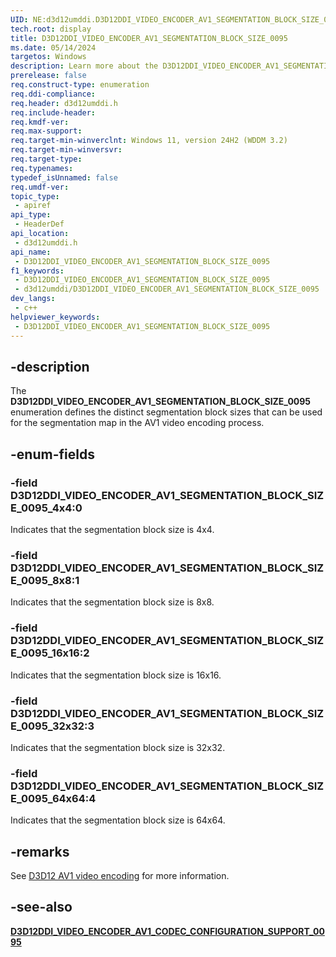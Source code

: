 ```yaml
---
UID: NE:d3d12umddi.D3D12DDI_VIDEO_ENCODER_AV1_SEGMENTATION_BLOCK_SIZE_0095
tech.root: display
title: D3D12DDI_VIDEO_ENCODER_AV1_SEGMENTATION_BLOCK_SIZE_0095
ms.date: 05/14/2024
targetos: Windows
description: Learn more about the D3D12DDI_VIDEO_ENCODER_AV1_SEGMENTATION_BLOCK_SIZE_0095 enumeration.
prerelease: false
req.construct-type: enumeration
req.ddi-compliance: 
req.header: d3d12umddi.h
req.include-header: 
req.kmdf-ver: 
req.max-support: 
req.target-min-winverclnt: Windows 11, version 24H2 (WDDM 3.2)
req.target-min-winversvr: 
req.target-type: 
req.typenames: 
typedef_isUnnamed: false
req.umdf-ver: 
topic_type:
 - apiref
api_type:
 - HeaderDef
api_location:
 - d3d12umddi.h
api_name:
 - D3D12DDI_VIDEO_ENCODER_AV1_SEGMENTATION_BLOCK_SIZE_0095
f1_keywords:
 - D3D12DDI_VIDEO_ENCODER_AV1_SEGMENTATION_BLOCK_SIZE_0095
 - d3d12umddi/D3D12DDI_VIDEO_ENCODER_AV1_SEGMENTATION_BLOCK_SIZE_0095
dev_langs:
 - c++
helpviewer_keywords:
 - D3D12DDI_VIDEO_ENCODER_AV1_SEGMENTATION_BLOCK_SIZE_0095
---
```


## -description

The **D3D12DDI_VIDEO_ENCODER_AV1_SEGMENTATION_BLOCK_SIZE_0095** enumeration defines the distinct segmentation block sizes that can be used for the segmentation map in the AV1 video encoding process.

## -enum-fields

### -field D3D12DDI_VIDEO_ENCODER_AV1_SEGMENTATION_BLOCK_SIZE_0095_4x4:0

Indicates that the segmentation block size is 4x4.

### -field D3D12DDI_VIDEO_ENCODER_AV1_SEGMENTATION_BLOCK_SIZE_0095_8x8:1

Indicates that the segmentation block size is 8x8.

### -field D3D12DDI_VIDEO_ENCODER_AV1_SEGMENTATION_BLOCK_SIZE_0095_16x16:2

Indicates that the segmentation block size is 16x16.

### -field D3D12DDI_VIDEO_ENCODER_AV1_SEGMENTATION_BLOCK_SIZE_0095_32x32:3

Indicates that the segmentation block size is 32x32.

### -field D3D12DDI_VIDEO_ENCODER_AV1_SEGMENTATION_BLOCK_SIZE_0095_64x64:4

Indicates that the segmentation block size is 64x64.

## -remarks

See [D3D12 AV1 video encoding](/windows-hardware/drivers/display/video-encoding-d3d12-av1) for more information.

## -see-also

[**D3D12DDI_VIDEO_ENCODER_AV1_CODEC_CONFIGURATION_SUPPORT_0095**](ns-d3d12umddi-d3d12ddi_video_encoder_av1_codec_configuration_support_0095.md)  
